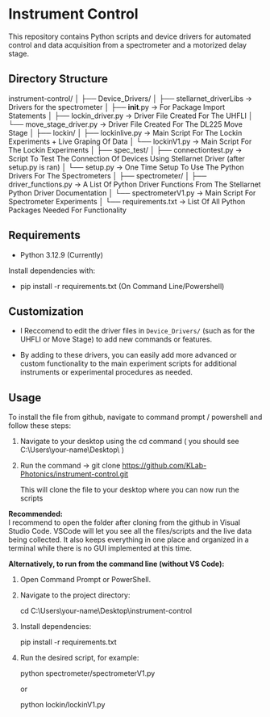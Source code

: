 # Instrument Control

This repository contains Python scripts and device drivers for automated control and data acquisition from a spectrometer and a motorized delay stage.

## Directory Structure

instrument-control/
│
├── Device_Drivers/
│   ├── stellarnet_driverLibs -> Drivers for the spectrometer
│   ├── __init__.py           -> For Package Import Statements
│   ├── lockin_driver.py      -> Driver File Created For The UHFLI
│    └── move_stage_driver.py  -> Driver File Created For The DL225 Move Stage
│
├── lockin/
│   ├── lockinlive.py         -> Main Script For The Lockin Experiments + Live Graping Of Data
│   └── lockinV1.py           -> Main Script For The Lockin Experiments
│
├── spec_test/
│   ├── connectiontest.py     -> Script To Test The Connection Of Devices Using Stellarnet Driver (after setup.py is ran)
│   └── setup.py              -> One Time Setup To Use The Python Drivers For The Spectrometers
│
├── spectrometer/
│   ├── driver_functions.py   -> A List Of Python Driver Functions From The Stellarnet Python Driver Documentation
│   └── spectrometerV1.py     -> Main Script For Spectrometer Experiments
│
└── requirements.txt          -> List Of All Python Packages Needed For Functionality


## Requirements

- Python 3.12.9 (Currently)

Install dependencies with:

- pip install -r requirements.txt (On Command Line/Powershell)

## Customization

- I Reccomend to edit the driver files in `Device_Drivers/` (such as for the UHFLI or Move Stage) to add new commands or features.

- By adding to these drivers, you can easily add more advanced or custom functionality to the main experiment scripts for additional instruments or experimental procedures as needed.

## Usage

To install the file from github, navigate to command prompt / powershell and follow these steps:

1. Navigate to your desktop using the cd command  ( you should see C:\Users\your-name\Desktop\ )

2. Run the command -> git clone https://github.com/KLab-Photonics/instrument-control.git
    
    This will clone the file to your desktop where you can now run the scripts

**Recommended:**  
I recommend to open the folder after cloning from the github in Visual Studio Code.
VSCode will let you see all the files/scripts and the live data being collected.
It also keeps everything in one place and organized in a terminal while there is no GUI implemented at this time.

**Alternatively, to run from the command line (without VS Code):**

1. Open Command Prompt or PowerShell.


2. Navigate to the project directory:
   
   cd C:\Users\your-name\Desktop\instrument-control
   

3. Install dependencies:
   
   pip install -r requirements.txt
   

4. Run the desired script, for example:
   
   python spectrometer/spectrometerV1.py
   
   or
   
   python lockin/lockinV1.py
   

